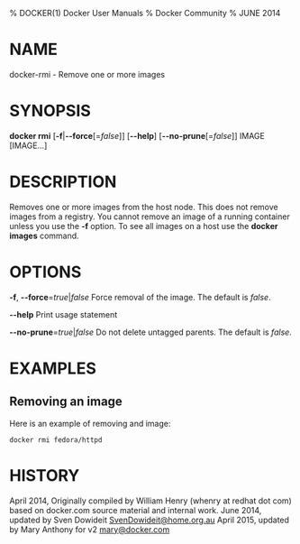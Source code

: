 % DOCKER(1) Docker User Manuals
% Docker Community
% JUNE 2014
# NAME
docker-rmi - Remove one or more images

# SYNOPSIS
**docker rmi**
[**-f**|**--force**[=*false*]]
[**--help**]
[**--no-prune**[=*false*]]
IMAGE [IMAGE...]

# DESCRIPTION

Removes one or more images from the host node. This does not remove images from
a registry. You cannot remove an image of a running container unless you use the
**-f** option. To see all images on a host use the **docker images** command.

# OPTIONS
**-f**, **--force**=*true*|*false*
   Force removal of the image. The default is *false*.

**--help**
  Print usage statement

**--no-prune**=*true*|*false*
   Do not delete untagged parents. The default is *false*.

# EXAMPLES

## Removing an image

Here is an example of removing and image:

    docker rmi fedora/httpd

# HISTORY
April 2014, Originally compiled by William Henry (whenry at redhat dot com)
based on docker.com source material and internal work.
June 2014, updated by Sven Dowideit <SvenDowideit@home.org.au>
April 2015, updated by Mary Anthony for v2 <mary@docker.com>
